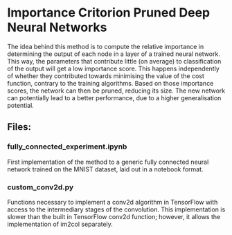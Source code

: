 # Importance Critorion Pruned Deep Neural Networks

The idea behind this method is to compute the relative importance in determining the output of each node in a layer of a trained neural network. This way, the parameters that contribute little (on average) to classification of the output will get a low importance score. This happens independently of whether they contributed towards minimising the value of the cost function, contrary to the training algorithms. Based on those importance scores, the network can then be pruned, reducing its size. The new network can potentially lead to a better performance, due to a higher generalisation potential.

## Files:

### fully_connected_experiment.ipynb

First implementation of the method to a generic fully connected neural network trained on the MNIST dataset, laid out in a notebook format.

### custom_conv2d.py

Functions necessary to implement a conv2d algorithm in TensorFlow with access to the intermediary stages of the convolution. This implementation is slower than the built in TensorFlow conv2d function; however, it allows the implementation of im2col separately.
